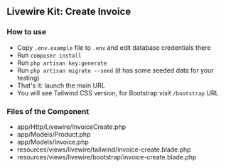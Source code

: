 ## Livewire Kit: Create Invoice


### How to use

- Copy `.env.example` file to `.env` and edit database credentials there
- Run `composer install`
- Run `php artisan key:generate`
- Run `php artisan migrate --seed` (it has some seeded data for your testing)
- That's it: launch the main URL
- You will see Tailwind CSS version, for Bootstrap visit `/bootstrap` URL


### Files of the Component

- app/Http/Livewire/InvoiceCreate.php
- app/Models/Product.php
- app/Models/Invoice.php
- resources/views/livewire/tailwind/invoice-create.blade.php
- resources/views/livewire/bootstrap/invoice-create.blade.php

